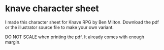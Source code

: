 # knave character sheet

I made this character sheet for Knave RPG by Ben Milton. Download the pdf or the illustrator source file to make your own variant.

DO NOT SCALE when printing the pdf. It already comes with enough margin.